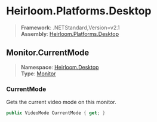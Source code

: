 # Heirloom.Platforms.Desktop

> **Framework**: .NETStandard,Version=v2.1  
> **Assembly**: [Heirloom.Platforms.Desktop][0]  

## Monitor.CurrentMode

> **Namespace**: [Heirloom.Desktop][0]  
> **Type**: [Monitor][1]  

### CurrentMode

Gets the current video mode on this monitor.

```cs
public VideoMode CurrentMode { get; }
```

[0]: ../../../Heirloom.Platforms.Desktop.md
[1]: ../Monitor.md
